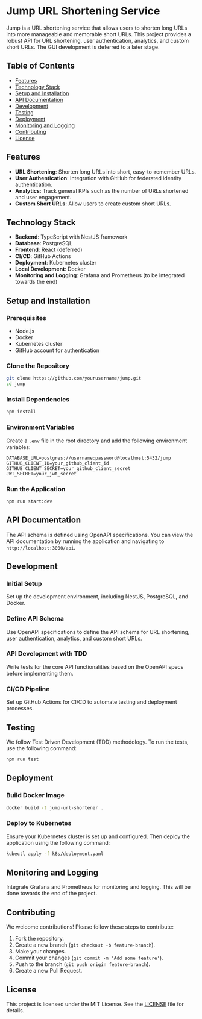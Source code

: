 # Jump URL Shortening Service

Jump is a URL shortening service that allows users to shorten long URLs into more manageable and memorable short URLs. This project provides a robust API for URL shortening, user authentication, analytics, and custom short URLs. The GUI development is deferred to a later stage.

## Table of Contents

- [Features](#features)
- [Technology Stack](#technology-stack)
- [Setup and Installation](#setup-and-installation)
- [API Documentation](#api-documentation)
- [Development](#development)
- [Testing](#testing)
- [Deployment](#deployment)
- [Monitoring and Logging](#monitoring-and-logging)
- [Contributing](#contributing)
- [License](#license)

## Features

- **URL Shortening**: Shorten long URLs into short, easy-to-remember URLs.
- **User Authentication**: Integration with GitHub for federated identity authentication.
- **Analytics**: Track general KPIs such as the number of URLs shortened and user engagement.
- **Custom Short URLs**: Allow users to create custom short URLs.

## Technology Stack

- **Backend**: TypeScript with NestJS framework
- **Database**: PostgreSQL
- **Frontend**: React (deferred)
- **CI/CD**: GitHub Actions
- **Deployment**: Kubernetes cluster
- **Local Development**: Docker
- **Monitoring and Logging**: Grafana and Prometheus (to be integrated towards the end)

## Setup and Installation

### Prerequisites

- Node.js
- Docker
- Kubernetes cluster
- GitHub account for authentication

### Clone the Repository

```bash
git clone https://github.com/yourusername/jump.git
cd jump
```

### Install Dependencies

```bash
npm install
```

### Environment Variables

Create a `.env` file in the root directory and add the following environment variables:

```env
DATABASE_URL=postgres://username:password@localhost:5432/jump
GITHUB_CLIENT_ID=your_github_client_id
GITHUB_CLIENT_SECRET=your_github_client_secret
JWT_SECRET=your_jwt_secret
```

### Run the Application

```bash
npm run start:dev
```

## API Documentation

The API schema is defined using OpenAPI specifications. You can view the API documentation by running the application and navigating to `http://localhost:3000/api`.

## Development

### Initial Setup

Set up the development environment, including NestJS, PostgreSQL, and Docker.

### Define API Schema

Use OpenAPI specifications to define the API schema for URL shortening, user authentication, analytics, and custom short URLs.

### API Development with TDD

Write tests for the core API functionalities based on the OpenAPI specs before implementing them.

### CI/CD Pipeline

Set up GitHub Actions for CI/CD to automate testing and deployment processes.

## Testing

We follow Test Driven Development (TDD) methodology. To run the tests, use the following command:

```bash
npm run test
```

## Deployment

### Build Docker Image

```bash
docker build -t jump-url-shortener .
```

### Deploy to Kubernetes

Ensure your Kubernetes cluster is set up and configured. Then deploy the application using the following command:

```bash
kubectl apply -f k8s/deployment.yaml
```

## Monitoring and Logging

Integrate Grafana and Prometheus for monitoring and logging. This will be done towards the end of the project.

## Contributing

We welcome contributions! Please follow these steps to contribute:

1. Fork the repository.
2. Create a new branch (`git checkout -b feature-branch`).
3. Make your changes.
4. Commit your changes (`git commit -m 'Add some feature'`).
5. Push to the branch (`git push origin feature-branch`).
6. Create a new Pull Request.

## License

This project is licensed under the MIT License. See the [LICENSE](LICENSE) file for details.